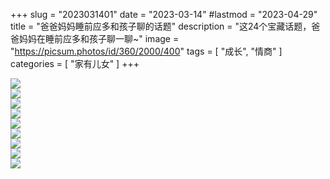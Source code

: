 +++
slug = "2023031401"
date = "2023-03-14"
#lastmod = "2023-04-29"
title = "爸爸妈妈睡前应多和孩子聊的话题"
description = "这24个宝藏话题，爸爸妈妈在睡前应多和孩子聊一聊~"
image = "https://picsum.photos/id/360/2000/400"
tags = [ "成长", "情商" ]
categories = [ "家有儿女" ]
+++

![](images/01.jpg)
<br/>
![](images/02.jpg)
<br/>
![](images/03.jpg)
<br/>
![](images/04.jpg)
<br/>
![](images/05.jpg)
<br/>
![](images/06.jpg)
<br/>
![](images/07.jpg)
<br/>
![](images/08.jpg)
<br/>
![](images/09.jpg)
